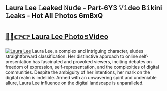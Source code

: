 ## Laura Lee 𝙻eaked 𝙽u𝚍e - Part-6Y3 𝚅𝚒deo B𝚒kini 𝙻eaks - Hot All 𝙿hotos 6mBxQ

# <h2><a href="http://ld1g6j.urlbe.top/?page=Laura+Lee">🔗🔗👉👉 Laura Lee P𝚑oto𝚜Vid𝚎o</a></h2>

[![Laura Lee](https://i.imgur.com/eBuTRDB.gif)](http://ld1g6j.urlbe.top/?page=Laura+Lee)
Laura Lee, a complex and intriguing character, eludes straightforward classification. Her distinctive approach to online self-presentation has fascinated and provoked viewers, inciting debates on freedom of expression, self-representation, and the complexities of digital communities. Despite the ambiguity of her intentions, her mark on the digital realm is indelible. Armed with an unwavering spirit and undeniable allure, Laura Lee influence on the digital landscape is unparalleled.
